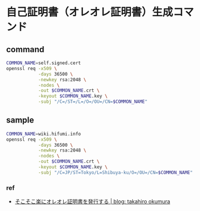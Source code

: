 # 自己証明書（オレオレ証明書）生成コマンド

## command

```bash
COMMON_NAME=self.signed.cert
openssl req -x509 \
            -days 36500 \
            -newkey rsa:2048 \
            -nodes \
            -out $COMMON_NAME.crt \
            -keyout $COMMON_NAME.key \
            -subj "/C=/ST=/L=/O=/OU=/CN=$COMMON_NAME"
```

## sample

```bash
COMMON_NAME=wiki.hifumi.info
openssl req -x509 \
            -days 36500 \
            -newkey rsa:2048 \
            -nodes \
            -out $COMMON_NAME.crt \
            -keyout $COMMON_NAME.key \
            -subj "/C=JP/ST=Tokyo/L=Shibuya-ku/O=/OU=/CN=$COMMON_NAME"
```


### ref

 * [そこそこ楽にオレオレ証明書を発行する | blog: takahiro okumura](http://blog.hifumi.info/2014/03/06/self-signed-cert/)